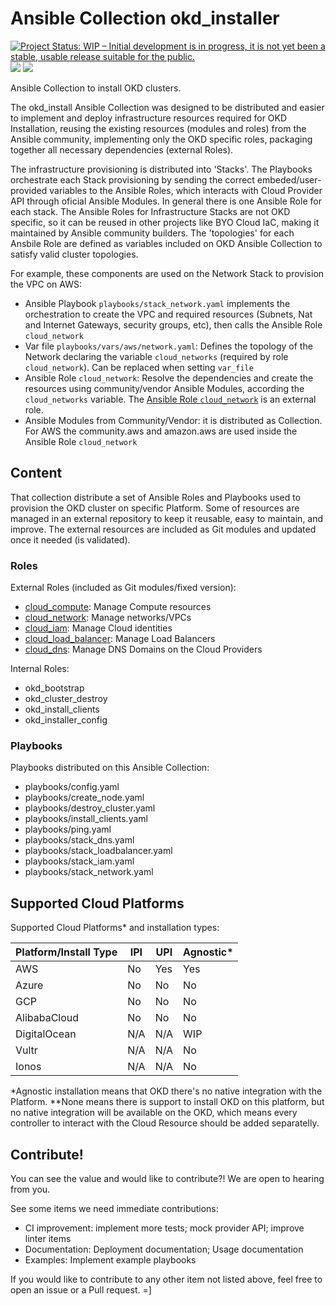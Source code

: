 # Ansible Collection okd_installer

[![Project Status: WIP – Initial development is in progress, it is not yet been a stable, usable release suitable for the public.](https://www.repostatus.org/badges/latest/wip.svg)](https://www.repostatus.org/#wip)
[![](https://github.com/mtulio/ansible-collection-okd-installer/actions/workflows/ci.yml/badge.svg?branch=main)](https://github.com/mtulio/ansible-collection-okd-installer/actions/workflows/ci.yml)
[![](https://img.shields.io/ansible/collection/1867)](https://galaxy.ansible.com/mtulio/okd_installer)

Ansible Collection to install OKD clusters.

The okd_install Ansible Collection was designed to be distributed and easier to implement and deploy infrastructure resources required for OKD Installation, reusing the existing resources (modules and roles) from the Ansible community, implementing only the OKD specific roles, packaging together all necessary dependencies (external Roles).

The infrastructure provisioning is distributed into 'Stacks'. The Playbooks orchestrate each Stack provisioning by sending the correct embeded/user-provided variables to the Ansible Roles, which interacts with Cloud Provider API through oficial Ansible Modules. In general there is one Ansible Role for each stack. The Ansible Roles for Infrastructure Stacks are not OKD specific, so it can be reused in other projects like BYO Cloud IaC, making it maintained by Ansible community builders. The 'topologies' for each Ansbile Role are defined as variables included on OKD Ansible Collection to satisfy valid cluster topologies.

For example, these components are used on the Network Stack to provision the VPC on AWS:

- Ansible Playbook `playbooks/stack_network.yaml` implements the orchestration to create the VPC and required resources (Subnets, Nat and Internet Gateways, security groups, etc), then calls the Ansible Role `cloud_network`
- Var file `playbooks/vars/aws/network.yaml`: Defines the topology of the Network declaring the variable `cloud_networks` (required by role `cloud_network`). Can be replaced when setting `var_file`
- Ansible Role `cloud_network`: Resolve the dependencies and create the resources using community/vendor Ansible Modules, according the `cloud_networks` variable. The [Ansible Role `cloud_network`](https://github.com/mtulio/ansible-role-cloud-network) is an external role.
- Ansible Modules from Community/Vendor: it is distributed as Collection. For AWS the community.aws and amazon.aws are used inside the Ansible Role `cloud_network`

## Content

That collection distribute a set of Ansible Roles and Playbooks used to provision the OKD cluster on specific Platform. Some of resources are managed in an external repository to keep it reusable, easy to maintain, and improve. The external resources are included as Git modules and updated once it needed (is validated).

### Roles

External Roles (included as Git modules/fixed version):

- [cloud_compute](https://github.com/mtulio/ansible-role-cloud-compute): Manage Compute resources
- [cloud_network](https://github.com/mtulio/ansible-role-cloud-compute): Manage networks/VPCs
- [cloud_iam](https://github.com/mtulio/ansible-role-cloud-compute): Manage Cloud identities
- [cloud_load_balancer](https://github.com/mtulio/ansible-role-cloud-compute): Manage Load Balancers
- [cloud_dns](https://github.com/mtulio/ansible-role-cloud-dns): Manage DNS Domains on the Cloud Providers

Internal Roles:

- okd_bootstrap
- okd_cluster_destroy
- okd_install_clients
- okd_installer_config

### Playbooks

Playbooks distributed on this Ansible Collection:

- playbooks/config.yaml
- playbooks/create_node.yaml
- playbooks/destroy_cluster.yaml
- playbooks/install_clients.yaml
- playbooks/ping.yaml
- playbooks/stack_dns.yaml
- playbooks/stack_loadbalancer.yaml
- playbooks/stack_iam.yaml
- playbooks/stack_network.yaml

## Supported Cloud Platforms

Supported Cloud Platforms* and installation types:

| Platform/Install Type | IPI | UPI | Agnostic* |
| -- | -- | -- | -- |
| AWS | No | Yes | Yes |
| Azure | No | No | No |
| GCP | No | No | No |
| AlibabaCloud | No | No | No |
| DigitalOcean | N/A | N/A | WIP |
| Vultr | N/A | N/A | No |
| Ionos | N/A | N/A | No |


*Agnostic installation means that OKD there's no native integration with the Platform.
**None means there is support to install OKD on this platform, but no native integration will be available on the OKD, which means every controller to interact with the Cloud Resource should be added separatelly.

## Contribute!

You can see the value and would like to contribute?! We are open to hearing from you.

See some items we need immediate contributions:

- CI improvement: implement more tests; mock provider API; improve linter items
- Documentation: Deployment documentation; Usage documentation
- Examples: Implement example playbooks

If you would like to contribute to any other item not listed above, feel free to open an issue or a Pull request. =]
